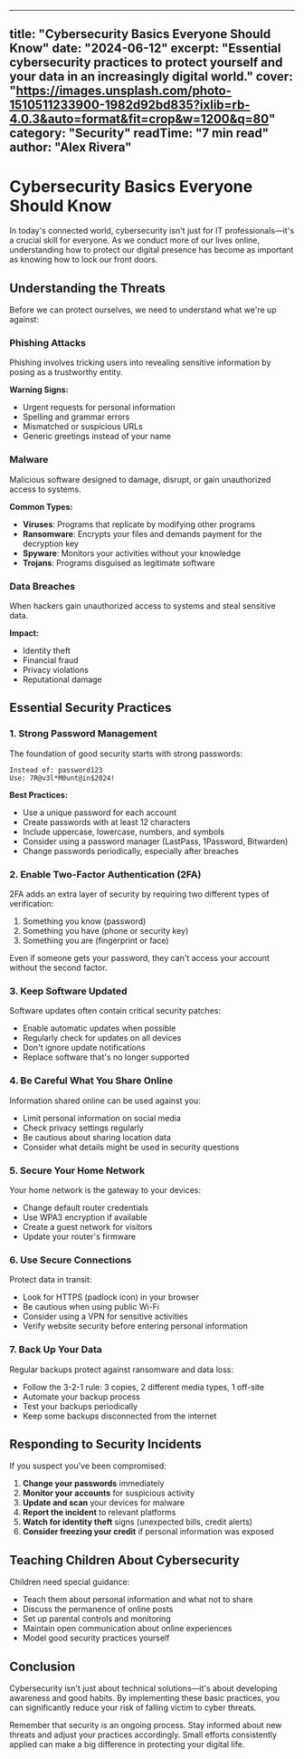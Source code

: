 
---
title: "Cybersecurity Basics Everyone Should Know"
date: "2024-06-12"
excerpt: "Essential cybersecurity practices to protect yourself and your data in an increasingly digital world."
cover: "https://images.unsplash.com/photo-1510511233900-1982d92bd835?ixlib=rb-4.0.3&auto=format&fit=crop&w=1200&q=80"
category: "Security"
readTime: "7 min read"
author: "Alex Rivera"
---

# Cybersecurity Basics Everyone Should Know

In today's connected world, cybersecurity isn't just for IT professionals—it's a crucial skill for everyone. As we conduct more of our lives online, understanding how to protect our digital presence has become as important as knowing how to lock our front doors.

## Understanding the Threats

Before we can protect ourselves, we need to understand what we're up against:

### Phishing Attacks

Phishing involves tricking users into revealing sensitive information by posing as a trustworthy entity.

**Warning Signs:**
- Urgent requests for personal information
- Spelling and grammar errors
- Mismatched or suspicious URLs
- Generic greetings instead of your name

### Malware

Malicious software designed to damage, disrupt, or gain unauthorized access to systems.

**Common Types:**
- **Viruses**: Programs that replicate by modifying other programs
- **Ransomware**: Encrypts your files and demands payment for the decryption key
- **Spyware**: Monitors your activities without your knowledge
- **Trojans**: Programs disguised as legitimate software

### Data Breaches

When hackers gain unauthorized access to systems and steal sensitive data.

**Impact:**
- Identity theft
- Financial fraud
- Privacy violations
- Reputational damage

## Essential Security Practices

### 1. Strong Password Management

The foundation of good security starts with strong passwords:

```
Instead of: password123
Use: 7R@v3l*M0unt@in$2024!
```

**Best Practices:**
- Use a unique password for each account
- Create passwords with at least 12 characters
- Include uppercase, lowercase, numbers, and symbols
- Consider using a password manager (LastPass, 1Password, Bitwarden)
- Change passwords periodically, especially after breaches

### 2. Enable Two-Factor Authentication (2FA)

2FA adds an extra layer of security by requiring two different types of verification:

1. Something you know (password)
2. Something you have (phone or security key)
3. Something you are (fingerprint or face)

Even if someone gets your password, they can't access your account without the second factor.

### 3. Keep Software Updated

Software updates often contain critical security patches:

- Enable automatic updates when possible
- Regularly check for updates on all devices
- Don't ignore update notifications
- Replace software that's no longer supported

### 4. Be Careful What You Share Online

Information shared online can be used against you:

- Limit personal information on social media
- Check privacy settings regularly
- Be cautious about sharing location data
- Consider what details might be used in security questions

### 5. Secure Your Home Network

Your home network is the gateway to your devices:

- Change default router credentials
- Use WPA3 encryption if available
- Create a guest network for visitors
- Update your router's firmware

### 6. Use Secure Connections

Protect data in transit:

- Look for HTTPS (padlock icon) in your browser
- Be cautious when using public Wi-Fi
- Consider using a VPN for sensitive activities
- Verify website security before entering personal information

### 7. Back Up Your Data

Regular backups protect against ransomware and data loss:

- Follow the 3-2-1 rule: 3 copies, 2 different media types, 1 off-site
- Automate your backup process
- Test your backups periodically
- Keep some backups disconnected from the internet

## Responding to Security Incidents

If you suspect you've been compromised:

1. **Change your passwords** immediately
2. **Monitor your accounts** for suspicious activity
3. **Update and scan** your devices for malware
4. **Report the incident** to relevant platforms
5. **Watch for identity theft** signs (unexpected bills, credit alerts)
6. **Consider freezing your credit** if personal information was exposed

## Teaching Children About Cybersecurity

Children need special guidance:

- Teach them about personal information and what not to share
- Discuss the permanence of online posts
- Set up parental controls and monitoring
- Maintain open communication about online experiences
- Model good security practices yourself

## Conclusion

Cybersecurity isn't just about technical solutions—it's about developing awareness and good habits. By implementing these basic practices, you can significantly reduce your risk of falling victim to cyber threats.

Remember that security is an ongoing process. Stay informed about new threats and adjust your practices accordingly. Small efforts consistently applied can make a big difference in protecting your digital life.

